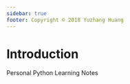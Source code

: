 ```yaml
---
sidebar: true
footer: Copyright © 2018 Yuzhang Huang
---
```


# Introduction
Personal Python Learning Notes


